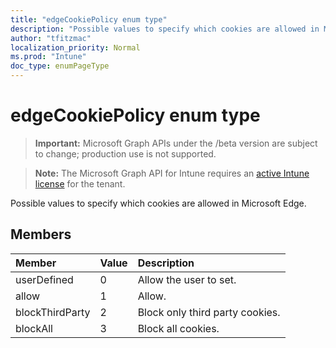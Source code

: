 ```yaml
---
title: "edgeCookiePolicy enum type"
description: "Possible values to specify which cookies are allowed in Microsoft Edge."
author: "tfitzmac"
localization_priority: Normal
ms.prod: "Intune"
doc_type: enumPageType
---
```


# edgeCookiePolicy enum type

> **Important:** Microsoft Graph APIs under the /beta version are subject to change; production use is not supported.

> **Note:** The Microsoft Graph API for Intune requires an [active Intune license](https://go.microsoft.com/fwlink/?linkid=839381) for the tenant.

Possible values to specify which cookies are allowed in Microsoft Edge.

## Members
|Member|Value|Description|
|:---|:---|:---|
|userDefined|0|Allow the user to set.|
|allow|1|Allow.|
|blockThirdParty|2|Block only third party cookies.|
|blockAll|3|Block all cookies.|





